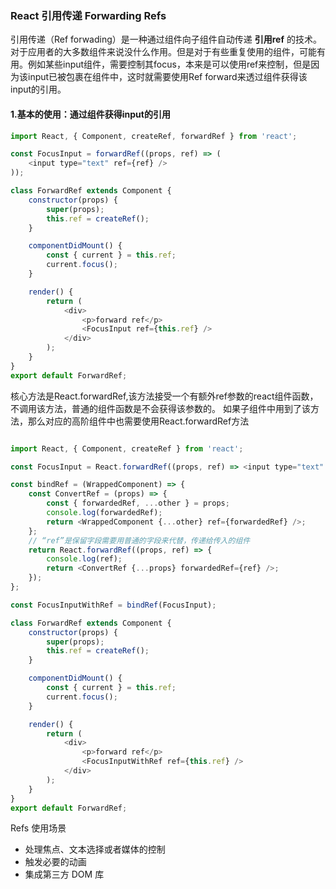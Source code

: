 ### React 引用传递 Forwarding Refs ###

引用传递（Ref forwading）是一种通过组件向子组件自动传递 **引用ref** 的技术。对于应用者的大多数组件来说没什么作用。但是对于有些重复使用的组件，可能有用。例如某些input组件，需要控制其focus，本来是可以使用ref来控制，但是因为该input已被包裹在组件中，这时就需要使用Ref forward来透过组件获得该input的引用。

#### 1.基本的使用：通过组件获得input的引用 ####

```javascript
import React, { Component, createRef, forwardRef } from 'react';

const FocusInput = forwardRef((props, ref) => (
    <input type="text" ref={ref} />
));

class ForwardRef extends Component {
    constructor(props) {
        super(props);
        this.ref = createRef();
    }

    componentDidMount() {
        const { current } = this.ref;
        current.focus();
    }

    render() {
        return (
            <div>
                <p>forward ref</p>
                <FocusInput ref={this.ref} />
            </div>
        );
    }
}
export default ForwardRef;

```

核心方法是React.forwardRef,该方法接受一个有额外ref参数的react组件函数，不调用该方法，普通的组件函数是不会获得该参数的。
如果子组件中用到了该方法，那么对应的高阶组件中也需要使用React.forwardRef方法

```javascript

import React, { Component, createRef } from 'react';

const FocusInput = React.forwardRef((props, ref) => <input type="text" ref={ref} />);

const bindRef = (WrappedComponent) => {
    const ConvertRef = (props) => {
        const { forwardedRef, ...other } = props;
        console.log(forwardedRef);
        return <WrappedComponent {...other} ref={forwardedRef} />;
    };
    // “ref”是保留字段需要用普通的字段来代替，传递给传入的组件
    return React.forwardRef((props, ref) => {
        console.log(ref);
        return <ConvertRef {...props} forwardedRef={ref} />;
    });
};

const FocusInputWithRef = bindRef(FocusInput);

class ForwardRef extends Component {
    constructor(props) {
        super(props);
        this.ref = createRef();
    }

    componentDidMount() {
        const { current } = this.ref;
        current.focus();
    }

    render() {
        return (
            <div>
                <p>forward ref</p>
                <FocusInputWithRef ref={this.ref} />
            </div>
        );
    }
}
export default ForwardRef;

```

Refs 使用场景

* 处理焦点、文本选择或者媒体的控制
* 触发必要的动画
* 集成第三方 DOM 库


